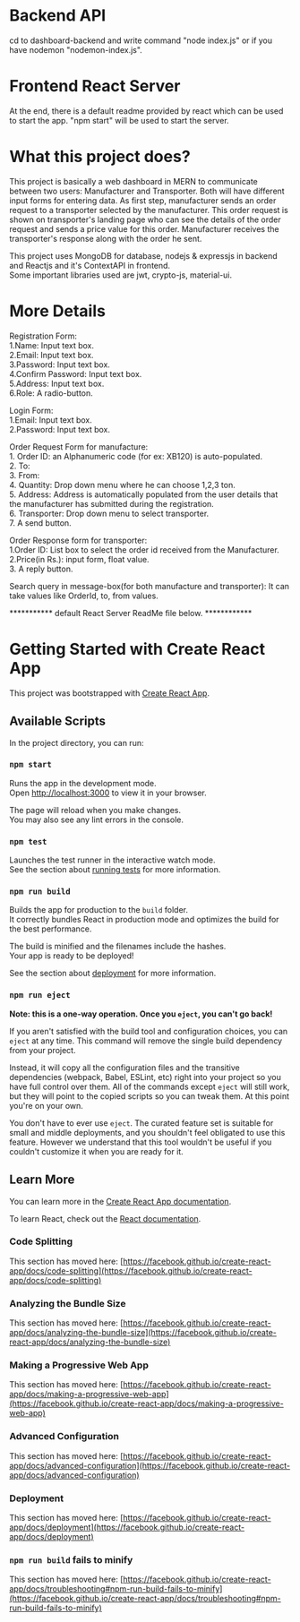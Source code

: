 # Backend API
cd to dashboard-backend and write command "node index.js" or if you have nodemon "nodemon-index.js".  

# Frontend React Server
At the end, there is a default readme provided by react which can be used to start the app. "npm start" will be used to start the server.  

# What this project does?
This project is basically a web dashboard in MERN to communicate between two users: Manufacturer and Transporter. Both will have different input forms for entering data.
As first step, manufacturer sends an order request to a transporter selected by the manufacturer. This order request is shown on transporter's landing page who can see the details of the order request and sends a price value for this order. Manufacturer receives the transporter's response along with the order he sent.  

This project uses MongoDB for database, nodejs & expressjs in backend and Reactjs and it's ContextAPI in frontend.  
Some important libraries used are jwt, crypto-js, material-ui.  

# More Details
Registration Form:  
    1.Name: Input text box.  
    2.Email: Input text box.  
    3.Password: Input text box.  
    4.Confirm Password: Input text box.  
    5.Address: Input text box.  
    6.Role: A radio-button.  
      
Login Form:  
    1.Email: Input text box.  
    2.Password: Input text box.  

Order Request Form for manufacture:  
    1. Order ID: an Alphanumeric code (for ex: XB120) is auto-populated.  
    2. To:  
    3. From:  
    4. Quantity: Drop down menu where he can choose 1,2,3 ton.  
    5. Address: Address is automatically populated from the user details that the manufacturer has submitted during the registration.  
    6. Transporter: Drop down menu to select transporter.  
    7. A send button.  
      
Order Response form for transporter:  
    1.Order ID: List box to select the order id received from the Manufacturer.  
    2.Price(in Rs.): input form, float value.  
    3. A reply button.  
      
Search query in message-box(for both manufacture and transporter): It can take values like OrderId, to, from values.  
  
*********** default React Server ReadMe file below. ************  

# Getting Started with Create React App

This project was bootstrapped with [Create React App](https://github.com/facebook/create-react-app).

## Available Scripts

In the project directory, you can run:

### `npm start`

Runs the app in the development mode.\
Open [http://localhost:3000](http://localhost:3000) to view it in your browser.

The page will reload when you make changes.\
You may also see any lint errors in the console.

### `npm test`

Launches the test runner in the interactive watch mode.\
See the section about [running tests](https://facebook.github.io/create-react-app/docs/running-tests) for more information.

### `npm run build`

Builds the app for production to the `build` folder.\
It correctly bundles React in production mode and optimizes the build for the best performance.

The build is minified and the filenames include the hashes.\
Your app is ready to be deployed!

See the section about [deployment](https://facebook.github.io/create-react-app/docs/deployment) for more information.

### `npm run eject`

**Note: this is a one-way operation. Once you `eject`, you can't go back!**

If you aren't satisfied with the build tool and configuration choices, you can `eject` at any time. This command will remove the single build dependency from your project.

Instead, it will copy all the configuration files and the transitive dependencies (webpack, Babel, ESLint, etc) right into your project so you have full control over them. All of the commands except `eject` will still work, but they will point to the copied scripts so you can tweak them. At this point you're on your own.

You don't have to ever use `eject`. The curated feature set is suitable for small and middle deployments, and you shouldn't feel obligated to use this feature. However we understand that this tool wouldn't be useful if you couldn't customize it when you are ready for it.

## Learn More

You can learn more in the [Create React App documentation](https://facebook.github.io/create-react-app/docs/getting-started).

To learn React, check out the [React documentation](https://reactjs.org/).

### Code Splitting

This section has moved here: [https://facebook.github.io/create-react-app/docs/code-splitting](https://facebook.github.io/create-react-app/docs/code-splitting)

### Analyzing the Bundle Size

This section has moved here: [https://facebook.github.io/create-react-app/docs/analyzing-the-bundle-size](https://facebook.github.io/create-react-app/docs/analyzing-the-bundle-size)

### Making a Progressive Web App

This section has moved here: [https://facebook.github.io/create-react-app/docs/making-a-progressive-web-app](https://facebook.github.io/create-react-app/docs/making-a-progressive-web-app)

### Advanced Configuration

This section has moved here: [https://facebook.github.io/create-react-app/docs/advanced-configuration](https://facebook.github.io/create-react-app/docs/advanced-configuration)

### Deployment

This section has moved here: [https://facebook.github.io/create-react-app/docs/deployment](https://facebook.github.io/create-react-app/docs/deployment)

### `npm run build` fails to minify

This section has moved here: [https://facebook.github.io/create-react-app/docs/troubleshooting#npm-run-build-fails-to-minify](https://facebook.github.io/create-react-app/docs/troubleshooting#npm-run-build-fails-to-minify)

